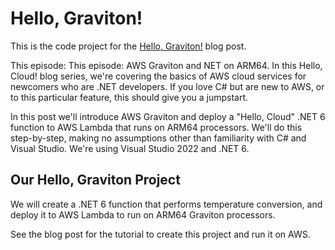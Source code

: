 # Hello, Graviton!

This is the code project for the [Hello, Graviton!](https://davidpallmann.hashnode.dev/hello-graviton) blog post. 

This episode: This episode: AWS Graviton and NET on ARM64. In this Hello, Cloud! blog series, we're covering the basics of AWS cloud services for newcomers who are .NET developers. If you love C# but are new to AWS, or to this particular feature, this should give you a jumpstart.

In this post we'll introduce AWS Graviton and deploy a "Hello, Cloud" .NET 6 function to AWS Lambda that runs on ARM64 processors. We'll do this step-by-step, making no assumptions other than familiarity with C# and Visual Studio. We're using Visual Studio 2022 and .NET 6.

## Our Hello, Graviton Project

We will create a .NET 6 function that performs temperature conversion, and deploy it to AWS Lambda to run on ARM64 Graviton processors.

See the blog post for the tutorial to create this project and run it on AWS.
